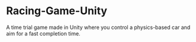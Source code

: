 # Racing-Game-Unity
A time trial game made in Unity where you control a physics-based car and aim for a fast completion time.
